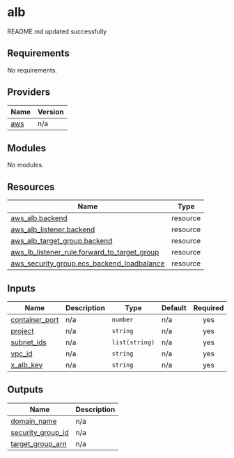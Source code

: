 # alb

<!-- BEGINNING OF PRE-COMMIT-TERRAFORM DOCS HOOK -->
README.md updated successfully
<!-- END OF PRE-COMMIT-TERRAFORM DOCS HOOK -->

<!-- BEGIN_TF_DOCS -->
## Requirements

No requirements.

## Providers

| Name | Version |
|------|---------|
| <a name="provider_aws"></a> [aws](#provider\_aws) | n/a |

## Modules

No modules.

## Resources

| Name | Type |
|------|------|
| [aws_alb.backend](https://registry.terraform.io/providers/hashicorp/aws/latest/docs/resources/alb) | resource |
| [aws_alb_listener.backend](https://registry.terraform.io/providers/hashicorp/aws/latest/docs/resources/alb_listener) | resource |
| [aws_alb_target_group.backend](https://registry.terraform.io/providers/hashicorp/aws/latest/docs/resources/alb_target_group) | resource |
| [aws_lb_listener_rule.forward_to_target_group](https://registry.terraform.io/providers/hashicorp/aws/latest/docs/resources/lb_listener_rule) | resource |
| [aws_security_group.ecs_backend_loadbalance](https://registry.terraform.io/providers/hashicorp/aws/latest/docs/resources/security_group) | resource |

## Inputs

| Name | Description | Type | Default | Required |
|------|-------------|------|---------|:--------:|
| <a name="input_container_port"></a> [container\_port](#input\_container\_port) | n/a | `number` | n/a | yes |
| <a name="input_project"></a> [project](#input\_project) | n/a | `string` | n/a | yes |
| <a name="input_subnet_ids"></a> [subnet\_ids](#input\_subnet\_ids) | n/a | `list(string)` | n/a | yes |
| <a name="input_vpc_id"></a> [vpc\_id](#input\_vpc\_id) | n/a | `string` | n/a | yes |
| <a name="input_x_alb_key"></a> [x\_alb\_key](#input\_x\_alb\_key) | n/a | `string` | n/a | yes |

## Outputs

| Name | Description |
|------|-------------|
| <a name="output_domain_name"></a> [domain\_name](#output\_domain\_name) | n/a |
| <a name="output_security_group_id"></a> [security\_group\_id](#output\_security\_group\_id) | n/a |
| <a name="output_target_group_arn"></a> [target\_group\_arn](#output\_target\_group\_arn) | n/a |
<!-- END_TF_DOCS -->
